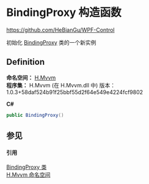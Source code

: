 # BindingProxy 构造函数
https://github.com/HeBianGu/WPF-Control

初始化 <a href="5b976d94-299f-1ca6-2a06-6ee4687b6909">BindingProxy</a> 类的一个新实例



## Definition
**命名空间：** <a href="2171cdff-f9c4-6682-6b3e-a29f9cee4c25">H.Mvvm</a>  
**程序集：** H.Mvvm (在 H.Mvvm.dll 中) 版本：1.0.3+58daf524b91f25bbf55d2f64e549e4224fcf9802

**C#**
``` C#
public BindingProxy()
```



## 参见


#### 引用
<a href="5b976d94-299f-1ca6-2a06-6ee4687b6909">BindingProxy 类</a>  
<a href="2171cdff-f9c4-6682-6b3e-a29f9cee4c25">H.Mvvm 命名空间</a>  
